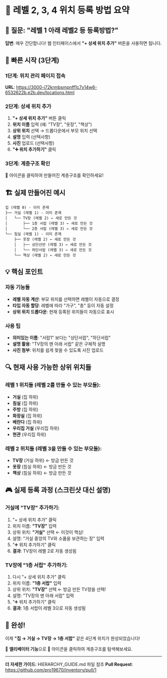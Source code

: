 # 📍 레벨 2, 3, 4 위치 등록 방법 요약

## 🎯 질문: "레벨 1 아래 레벨2 등 등록방법?"

**답변**: 매우 간단합니다! 웹 인터페이스에서 **"+ 상세 위치 추가"** 버튼을 사용하면 됩니다.

## 🚀 빠른 시작 (3단계)

### 1단계: 위치 관리 페이지 접속
**URL**: https://3000-i72krmbsmpnff1c7v14w6-6532622b.e2b.dev/locations.html

### 2단계: 상세 위치 추가
1. **"+ 상세 위치 추가"** 버튼 클릭
2. **위치 이름** 입력 (예: "TV장", "옷장", "책상")
3. **상위 위치** 선택 → 드롭다운에서 부모 위치 선택
4. **설명** 입력 (선택사항)
5. **사진** 업로드 (선택사항)
6. **"➕ 위치 추가하기"** 클릭

### 3단계: 계층구조 확인
📁 아이콘을 클릭하여 만들어진 계층구조를 확인하세요!

## 🏗️ 실제 만들어진 예시

```
집 (레벨 0) - 이미 존재
├── 거실 (레벨 1) - 이미 존재
│   └── TV장 (레벨 2) ← 새로 만든 것
│       ├── 1층 서랍 (레벨 3) ← 새로 만든 것
│       └── 2층 서랍 (레벨 3) ← 새로 만든 것
└── 침실 (레벨 1) - 이미 존재
    ├── 옷장 (레벨 2) ← 새로 만든 것
    │   ├── 상단선반 (레벨 3) ← 새로 만든 것
    │   └── 하단서랍 (레벨 3) ← 새로 만든 것
    └── 책상 (레벨 2) ← 새로 만든 것
```

## 💡 핵심 포인트

### 자동 기능들
- **레벨 자동 계산**: 부모 위치를 선택하면 레벨이 자동으로 결정
- **타입 자동 할당**: 레벨에 따라 "가구", "층" 등이 자동 설정
- **상위 위치 드롭다운**: 현재 등록된 위치들이 자동으로 표시

### 사용 팁
- **의미있는 이름**: "서랍1" 보다는 "상단서랍", "하단서랍"
- **설명 활용**: "TV장의 맨 아래 서랍" 같은 구체적 설명
- **사진 첨부**: 위치를 쉽게 찾을 수 있도록 사진 업로드

## 🔍 현재 사용 가능한 상위 위치들

### 레벨 1 위치들 (레벨 2를 만들 수 있는 부모들):
- **거실** (집 하위)
- **침실** (집 하위) 
- **주방** (집 하위)
- **화장실** (집 하위)
- **베란다** (집 하위)
- **우리집 거실** (우리집 하위)
- **현관** (우리집 하위)

### 레벨 2 위치들 (레벨 3을 만들 수 있는 부모들):
- **TV장** (거실 하위) ← 방금 만든 것
- **옷장** (침실 하위) ← 방금 만든 것
- **책상** (침실 하위) ← 방금 만든 것

## 🎮 실제 등록 과정 (스크린샷 대신 설명)

### 거실에 "TV장" 추가하기:
1. "+ 상세 위치 추가" 클릭
2. 위치 이름: **"TV장"** 입력
3. 상위 위치: **"거실"** 선택 ← 이것이 핵심!
4. 설명: "거실 중앙의 TV와 소품을 보관하는 장" 입력
5. "➕ 위치 추가하기" 클릭
6. **결과**: TV장이 레벨 2로 자동 생성됨

### TV장에 "1층 서랍" 추가하기:
1. 다시 "+ 상세 위치 추가" 클릭
2. 위치 이름: **"1층 서랍"** 입력
3. 상위 위치: **"TV장"** 선택 ← 방금 만든 TV장을 선택!
4. 설명: "TV장의 맨 아래 서랍" 입력
5. "➕ 위치 추가하기" 클릭  
6. **결과**: 1층 서랍이 레벨 3으로 자동 생성됨

## 🌟 완성!

이제 **"집 → 거실 → TV장 → 1층 서랍"** 같은 4단계 위치가 완성되었습니다!

📍 **엘리베이터 기능**으로 📁 아이콘을 클릭하여 계층구조를 탐색해보세요.

---

**더 자세한 가이드**: HIERARCHY_GUIDE.md 파일 참조
**Pull Request**: https://github.com/pro19670/inventory/pull/1
